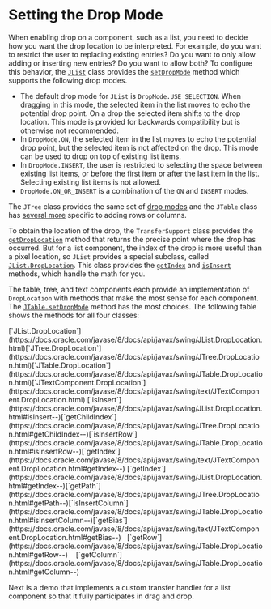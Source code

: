 
# Setting the Drop Mode

When enabling drop on a component, such as a list, you need to decide how you want the drop location to be interpreted. 
For example, do you want to restrict the user to replacing existing entries? Do you want to only allow adding or inserting new entries? Do you want to allow both? To configure this behavior, the 
[`JList`](https://docs.oracle.com/javase/8/docs/api/javax/swing/JList.html) class provides the 
[`setDropMode`](https://docs.oracle.com/javase/8/docs/api/javax/swing/JList.html#setDropMode-javax.swing.DropMode-) method which supports the following drop modes.

- The default drop mode for `JList` is `DropMode.USE_SELECTION`. When dragging in this mode, the selected item in the list moves to echo the potential drop point. On a drop the selected item shifts to the drop location. This mode is provided for backwards compatibility but is otherwise not recommended.
- In `DropMode.ON`, the selected item in the list moves to echo the potential drop point, but the selected item is not affected on the drop. This mode can be used to drop on top of existing list items.
- In `DropMode.INSERT`, the user is restricted to selecting the space between existing list items, or before the first item or after the last item in the list. Selecting existing list items is not allowed.
- `DropMode.ON_OR_INSERT` is a combination of the `ON` and `INSERT` modes.

The `JTree` class provides the same set of 
[drop modes](https://docs.oracle.com/javase/8/docs/api/javax/swing/JTree.html#setDropMode-javax.swing.DropMode-) and the `JTable` class has 
[several more](https://docs.oracle.com/javase/8/docs/api/javax/swing/JTable.html#setDropMode-javax.swing.DropMode-) specific to adding rows or columns.

To obtain the location of the drop, the `TransferSupport` class provides the 
[`getDropLocation`](https://docs.oracle.com/javase/8/docs/api/javax/swing/TransferHandler.TransferSupport.html#getDropLocation--) method that returns the precise point where the drop has occurred. But for a list component, the index of the drop is more useful than a pixel location, so `JList` provides a special subclass, called 
[`JList.DropLocation`](https://docs.oracle.com/javase/8/docs/api/javax/swing/JList.DropLocation.html). This class provides the 
[`getIndex`](https://docs.oracle.com/javase/8/docs/api/javax/swing/JList.DropLocation.html#getIndex--) and 
[`isInsert`](https://docs.oracle.com/javase/8/docs/api/javax/swing/JList.DropLocation.html#isInsert--) methods, which handle the math for you.

The table, tree, and text components each provide an implementation of `DropLocation` with methods that make the most sense for each component. The 
[`JTable.setDropMode`](https://docs.oracle.com/javase/8/docs/api/javax/swing/JTable.html#setDropMode-javax.swing.DropMode-) method has the most choices. The following table shows the methods for all four classes:
<th id="h1">[`JList.DropLocation`](https://docs.oracle.com/javase/8/docs/api/javax/swing/JList.DropLocation.html)</th><th id="h2">[`JTree.DropLocation`](https://docs.oracle.com/javase/8/docs/api/javax/swing/JTree.DropLocation.html)</th><th id="h3">[`JTable.DropLocation`](https://docs.oracle.com/javase/8/docs/api/javax/swing/JTable.DropLocation.html)</th><th id="h4">[`JTextComponent.DropLocation`](https://docs.oracle.com/javase/8/docs/api/javax/swing/text/JTextComponent.DropLocation.html)</th>
<td headers="h1">[`isInsert`](https://docs.oracle.com/javase/8/docs/api/javax/swing/JList.DropLocation.html#isInsert--)</td><td headers="h2">[`getChildIndex`](https://docs.oracle.com/javase/8/docs/api/javax/swing/JTree.DropLocation.html#getChildIndex--)</td><td headers="h3">[`isInsertRow`](https://docs.oracle.com/javase/8/docs/api/javax/swing/JTable.DropLocation.html#isInsertRow--)</td><td headers="h4">[`getIndex`](https://docs.oracle.com/javase/8/docs/api/javax/swing/text/JTextComponent.DropLocation.html#getIndex--)</td>
<td headers="h1">[`getIndex`](https://docs.oracle.com/javase/8/docs/api/javax/swing/JList.DropLocation.html#getIndex--)</td><td headers="h2">[`getPath`](https://docs.oracle.com/javase/8/docs/api/javax/swing/JTree.DropLocation.html#getPath--)</td><td headers="h3">[`isInsertColumn`](https://docs.oracle.com/javase/8/docs/api/javax/swing/JTable.DropLocation.html#isInsertColumn--)</td><td headers="h4">[`getBias`](https://docs.oracle.com/javase/8/docs/api/javax/swing/text/JTextComponent.DropLocation.html#getBias--)</td>
<td headers="h1">&#160;</td><td headers="h2">&#160;</td><td headers="h3">[`getRow`](https://docs.oracle.com/javase/8/docs/api/javax/swing/JTable.DropLocation.html#getRow--)</td><td headers="h4">&#160;</td>
<td headers="h1">&#160;</td><td headers="h2">&#160;</td><td headers="h3">[`getColumn`](https://docs.oracle.com/javase/8/docs/api/javax/swing/JTable.DropLocation.html#getColumn--)</td><td headers="h4">&#160;</td>

Next is a demo that implements a custom transfer handler for a list component so that it fully participates in drag and drop.
